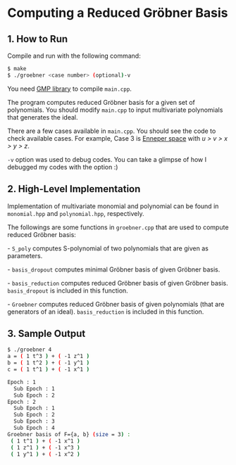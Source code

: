 # Computing a Reduced Gröbner Basis

## 1. How to Run

Compile and run with the following command:

```bash
$ make
$ ./groebner <case number> (optional)-v
```

You need [GMP library](https://gmplib.org/manual/index.html#Top) to compile `main.cpp`.



The program computes reduced Gröbner basis for a given set of polynomials. You should modify `main.cpp` to input multivariate polynomials that generates the ideal.



There are a few cases available in `main.cpp`. You should see the code to check available cases. For example, Case 3 is [Enneper space](https://en.wikipedia.org/wiki/Enneper_surface) with _u > v > x > y > z_.



`-v` option was used to debug codes. You can take a glimpse of how I debugged my codes with the option :)



## 2. High-Level Implementation

Implementation of multivariate monomial and polynomial can be found in `monomial.hpp` and `polynomial.hpp`, respectively.



The followings are some functions in `groebner.cpp` that are used to compute reduced Gröbner basis:

   \- `S_poly` computes S-polynomial of two polynomials that are given as parameters.

   \- `basis_dropout` computes minimal Gröbner basis of given Gröbner basis.

   \- `basis_reduction` computes reduced Gröbner basis of given Gröbner basis. `basis_dropout` is included in this function.

   \- `Groebner` computes reduced Gröbner basis of given polynomials (that are generators of an ideal). `basis_reduction` is included in this function.



## 3. Sample Output

```bash
$ ./groebner 4
a = ( 1 t^3 ) + ( -1 z^1 )
b = ( 1 t^2 ) + ( -1 y^1 )
c = ( 1 t^1 ) + ( -1 x^1 )

Epoch : 1
  Sub Epoch : 1
  Sub Epoch : 2
Epoch : 2
  Sub Epoch : 1
  Sub Epoch : 2
  Sub Epoch : 3
  Sub Epoch : 4
Groebner basis of F={a, b} (size = 3) :
 ( 1 t^1 ) + ( -1 x^1 )
 ( 1 z^1 ) + ( -1 x^3 )
 ( 1 y^1 ) + ( -1 x^2 )
```

